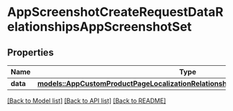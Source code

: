 # AppScreenshotCreateRequestDataRelationshipsAppScreenshotSet

## Properties

Name | Type | Description | Notes
------------ | ------------- | ------------- | -------------
**data** | [**models::AppCustomProductPageLocalizationRelationshipsAppScreenshotSetsDataInner**](AppCustomProductPageLocalization_relationships_appScreenshotSets_data_inner.md) |  | 

[[Back to Model list]](../README.md#documentation-for-models) [[Back to API list]](../README.md#documentation-for-api-endpoints) [[Back to README]](../README.md)


